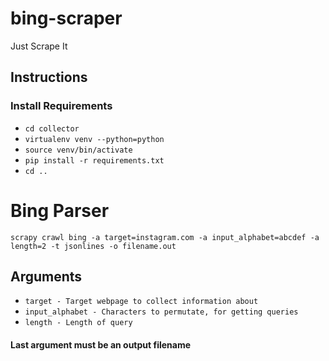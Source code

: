 # bing-scraper
Just Scrape It

## Instructions

### Install Requirements
- ```cd collector```
- ```virtualenv venv --python=python```
- ```source venv/bin/activate```
- ```pip install -r requirements.txt```
- ```cd ..```

# Bing Parser

```scrapy crawl bing -a target=instagram.com -a input_alphabet=abcdef -a length=2 -t jsonlines -o filename.out```

## Arguments

- ```target - Target webpage to collect information about```
- ```input_alphabet - Characters to permutate, for getting queries```
- ```length - Length of query```

#### Last argument must be an output filename

